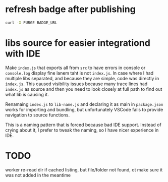 # refresh badge after publishing

```sh
curl -X PURGE BADGE_URL
```

# libs source for easier integrationd with IDE

Make `index.js` that exports all from `src` to have errors in console or `console.log` display fine lanem taht is not `index.js`. In case where I had multiple libs separated, and because they are simple, code was directly in `index.js`. This caused visibility issues because many trace lines had `index.js` as source and then you need to look closely at full path to find out what lib is causing it.

Renamaing `index.js` to `lib-name.js` and declaring it as main in `package.json` works for importing and bundling, but unfortunately VSCode fails to provide navigation to source functions. 

This is a naming pattern that is forced because bad IDE support. Instead of crying about it, I prefer to tweak the naming, so I have nicer experience in IDE.

# TODO
worker re-read dir if cached listing, but file/folder not found, ot make sure it was not added in the meantime

